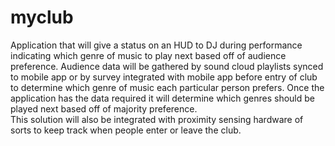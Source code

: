# myclub
Application that will give a status on an HUD to DJ during performance indicating which genre of music to play next based off of 
audience preference. Audience data will be gathered by sound cloud playlists synced to mobile app or by survey integrated with mobile 
app before entry of club to determine which genre of music each particular person prefers. 
Once the application has the data required it will determine which genres should be played next based off of majority preference.  
This solution will also be integrated with proximity sensing hardware of sorts to keep track when people enter or leave the club.
